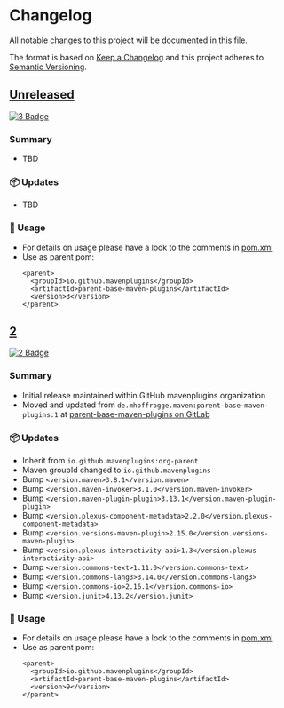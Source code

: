 # Changelog

All notable changes to this project will be documented in this file.

The format is based on [Keep a Changelog](http://keepachangelog.com/)
and this project adheres to [Semantic Versioning](http://semver.org/).

<!-- Format restrictions - see https://common-changelog.org and https://keepachangelog.com/ for details -->
<!-- Each Release must start with a line for the release version of exactly this format: ## [version] -->
<!-- The subsequent comment lines start with a space - not to irritate the release scripts parser!
 ## [major.minor.micro]
 <empty line> - optional sub sections may follow like:
 ### Added:
 - This feature was added
 <empty line>
 ### Changed:
 - This feature was changed
 <empty line>
 ### Removed:
 - This feature was removed
 <empty line>
 ### Fixed:
 - This issue was fixed
 <empty line>
 <empty line> - next line is the starting of the previous release
 ## [major.minor.micro]
 <empty line>
 <...>
 !!! In addition the compare URL links are to be maintained at the end of this CHANGELOG.md as follows.
     These links provide direct access to the GitHub compare vs. the previous release.
     The particular link of a released version will be copied to the release notes of a release accordingly.
     At the end of this file appropriate compare links have to be maintained for each release version in format:
 
  +-current release version
  |
  |                   +-URL to this repo                   previous release version tag-+       +-current release version tag
  |                   |                                                                 |       |
 [major.minor.micro]: https://github.com/mavenplugins/parent-base-maven-plugins/compare/vM.N.u..vM.N.u
-->
<!--
## [Unreleased]

### 🚨 Removed
- TBD

### 💥 Breaking
- TBD

### 📢 Deprecated
- TBD

### 🚀 New Features
- TBD

### 🐛 Fixes
- TBD

### ✨ Improvements
- TBD

### 🔧 Internal Changes
- TBD

### 🚦 Tests
- TBD

### 📦 Updates
- TBD

### 🔒 Security
- TBD

### 📝 Documentation Updates
- TBD
-->

## [Unreleased]
<!-- !!! Align version in badge URLs as well !!! -->
[![3 Badge](https://img.shields.io/nexus/r/io.github.mavenplugins/parent-base-maven-plugins?server=https://s01.oss.sonatype.org&label=Maven%20Central&queryOpt=:v=3)](https://central.sonatype.com/artifact/io.github.mavenplugins/parent-base-maven-plugins/3)

### Summary
- TBD

### 📦 Updates
- TBD

### 📝 Usage
- For details on usage please have a look to the comments in [pom.xml](pom.xml)
- Use as parent pom:
  ```
  <parent>
    <groupId>io.github.mavenplugins</groupId>
    <artifactId>parent-base-maven-plugins</artifactId>
    <version>3</version>
  </parent>
  ```


## [2]
<!-- !!! Align version in badge URLs as well !!! -->
[![2 Badge](https://img.shields.io/nexus/r/io.github.mavenplugins/parent-base-maven-plugins?server=https://s01.oss.sonatype.org&label=Maven%20Central&queryOpt=:v=2)](https://central.sonatype.com/artifact/io.github.mavenplugins/parent-base-maven-plugins/2)

### Summary
- Initial release maintained within GitHub mavenplugins organization
- Moved and updated from `de.mhoffrogge.maven:parent-base-maven-plugins:1` at [parent-base-maven-plugins on GitLab](https://gitlab.com/mhopen/maven-plugins/-/tree/master/parent-base-maven-plugins?ref_type=heads)

### 📦 Updates
- Inherit from `io.github.mavenplugins:org-parent`
- Maven groupId changed to `io.github.mavenplugins`
- Bump `<version.maven>3.8.1</version.maven>`
- Bump `<version.maven-invoker>3.1.0</version.maven-invoker>`
- Bump `<version.maven-plugin-plugin>3.13.1</version.maven-plugin-plugin>`
- Bump `<version.plexus-component-metadata>2.2.0</version.plexus-component-metadata>`
- Bump `<version.versions-maven-plugin>2.15.0</version.versions-maven-plugin>`
- Bump `<version.plexus-interactivity-api>1.3</version.plexus-interactivity-api>`
- Bump `<version.commons-text>1.11.0</version.commons-text>`
- Bump `<version.commons-lang3>3.14.0</version.commons-lang3>`
- Bump `<version.commons-io>2.16.1</version.commons-io>`
- Bump `<version.junit>4.13.2</version.junit>`

### 📝 Usage
- For details on usage please have a look to the comments in [pom.xml](pom.xml)
- Use as parent pom:
  ```
  <parent>
    <groupId>io.github.mavenplugins</groupId>
    <artifactId>parent-base-maven-plugins</artifactId>
    <version>9</version>
  </parent>
  ```


<!--
## []

### NeverReleased
- This is just a dummy placeholder to make the parser of GHCICD/release-notes-from-changelog@v1 happy!
-->

[Unreleased]: https://github.com/mavenplugins/parent-base-maven-plugins/compare/v2..HEAD
[2]: https://github.com/mavenplugins/parent-base-maven-plugins/releases/tag/v2
